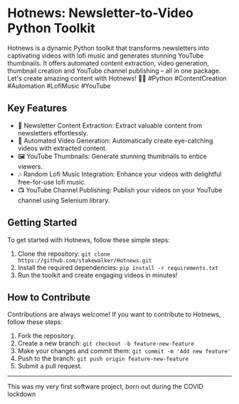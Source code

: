 # Hotnews: Newsletter-to-Video Python Toolkit

Hotnews is a dynamic Python toolkit that transforms newsletters into captivating videos with lofi music and generates stunning YouTube thumbnails. It offers automated content extraction, video generation, thumbnail creation and YouTube channel publishing – all in one package. 
Let's create amazing content with Hotnews! 🌟🚀 #Python #ContentCreation #Automation #LofiMusic #YouTube

## Key Features 

- 📰 Newsletter Content Extraction: Extract valuable content from newsletters effortlessly.
- 🎥 Automated Video Generation: Automatically create eye-catching videos with extracted content.
- 🖼️ YouTube Thumbnails: Generate stunning thumbnails to entice viewers.
- 🎶 Random Lofi Music Integration: Enhance your videos with delightful free-for-use lofi music.
- 📺 YouTube Channel Publishing: Publish your videos on your YouTube channel using Selenium library.

## Getting Started

To get started with Hotnews, follow these simple steps:

1. Clone the repository: `git clone https://github.com/stakewalker/Hotnews.git`
2. Install the required dependencies: `pip install -r requirements.txt`
3. Run the toolkit and create engaging videos in minutes!

## How to Contribute

Contributions are always welcome! If you want to contribute to Hotnews, follow these steps:

1. Fork the repository.
2. Create a new branch: `git checkout -b feature-new-feature`
3. Make your changes and commit them: `git commit -m 'Add new feature'`
4. Push to the branch: `git push origin feature-new-feature`
5. Submit a pull request.

---

This was my very first software project, born out during the COVID lockdown